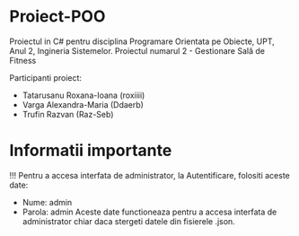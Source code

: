 # Proiect-POO
Proiectul in C# pentru disciplina Programare Orientata pe Obiecte, UPT, Anul 2, Ingineria Sistemelor.
Proiectul numarul 2 - Gestionare Sală de Fitness

Participanti proiect:
- Tatarusanu Roxana-Ioana (roxiiii)
- Varga Alexandra-Maria (Ddaerb)
- Trufin Razvan (Raz-Seb)

# Informatii importante

!!! Pentru a accesa interfata de administrator, la Autentificare, folositi aceste date:
- Nume: admin
- Parola: admin
Aceste date functioneaza pentru a accesa interfata de administrator chiar daca stergeti datele din fisierele .json.
